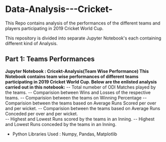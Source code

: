 # Data-Analysis---Cricket-
This Repo contains analysis of the performances of the different teams and players participating in 2019 Cricket World Cup.

This repository is divided into separate Jupyter Notebook's each containing different kind of Analysis. 
## Part 1: Teams Performances 
**Jupyter Notebook : Cricekt-Analysis(Team Wise Performance)
This Notebook contains team wise performances of different teams participating in 2019 Cricket World Cup. Below are the enlisted analysis carried out in this notebook:**
-- Total numeber of ODI Matches played by the teams.
-- Comparision between Wins and Losses of the respective teams.
-- Comparision between the teams on Winning Percentage
-- Comparision between the teams based on Average Runs Scored per over and per wicket.
-- Comparision between the teams based on Average Runs Conceded per over and per wicket.\
-- Highest and Lowest Runs scored by the teams in an Inning. 
-- Highest and Lowest Runs conceded by the teams in an Inning.

* Python Libraries Used : Numpy, Pandas, Matplotlib
